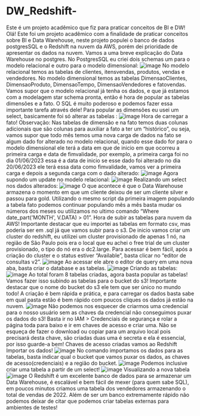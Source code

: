 # DW_Redshift-
Este é um projeto acadêmico que fiz para praticar conceitos de BI e DW!
Olá! Este foi um projeto acadêmico com a finalidade de praticar conceitos sobre BI e Data Warehouse, neste projeto populei o banco de dados postgresSQL e o Redshift na nuvem da AWS, porém dei prioridade de apresentar os dados na nuvem. Vamos a uma breve explicação do Data Warehouse no postgres. No PostgresSQL eu criei dois schemas um para o modelo relacional e outro para o modelo dimensional:
![image](https://github.com/Miltonmoura011/DW_Redshift-/assets/110420164/c2cb0d58-f578-489c-9e7f-87288cc8cef2)
No modelo relacional temos as tabelas de clientes, itensvendas, produtos, vendas e vendedores. No modelo dimensional temos as tabelas DimensaoClientes, DimensaoProduto, DimensaoTempo, DimensaoVendedores e fatovendas. Vamos supor que o modelo relacional já tenha os dados, e que já estamos com a modelagem star schema pronta, então é hora de popular as tabelas dimensões e a fato. O SQL é muito poderoso e podemos fazer essa importante tarefa através dele!
Para popular as dimensões eu usei um select, basicamente foi só alterar as tabelas :
![image](https://github.com/Miltonmoura011/DW_Redshift-/assets/110420164/4a654d05-22a5-4164-bc44-19062b0ac9c6)
Hora de carregar a fato! Observação: Nas tabelas de dimensão e na fato temos duas colunas adicionais que são colunas para auxiliar a fato a ter um “histórico”, ou seja, vamos supor que todo mês temos uma nova carga de dados na fato se algum dado for alterado no modelo relacional, quando esse dado for para o modelo dimensional ele terá a data em que de inicio em que ocorreu a primeira carga e data de fimvalidade, por exemplo, a primeira carga foi no dia 01/06/2023 essa é a data de inicio se esse dado foi alterado no dia 20/06/2023 ele terá essa data como fimvalidade, vamos ver a primeira carga e depois a segunda carga com o dado alterado:
![image](https://github.com/Miltonmoura011/DW_Redshift-/assets/110420164/be2b51e9-b059-4f51-90aa-063e12ba6e6e)
Agora supondo um update no modelo relacional:
![image](https://github.com/Miltonmoura011/DW_Redshift-/assets/110420164/8ceb3615-90ed-4688-a8a8-50f4b604f92a)
Realizando um select nos dados alterados:
![image](https://github.com/Miltonmoura011/DW_Redshift-/assets/110420164/6b92590e-9998-4ce3-9b08-9d3167f21f76)
O que acontece é que o Data Warehouse armazena o momento em que um cliente deixou de ser um cliente silver e passou para gold. Utilizando o mesmo script da primeira imagem populando a tabela fato podemos continuar populando mês a mês basta mudar os números dos meses ou utilizamos no ultimo comando “Where date_part('MONTH', V.DATA) > 01”. 
Hora de subir as tabelas para nuvem da AWS! Importante destacar que eu importei as tabelas em formato csv, mas poderia ser em .sql já que vamos subir para o s3.
De inicio vamos criar um cluster do redshift, eu utilizei um cluster provisionado de apenas 1 nó, na região de São Paulo pois era o local que eu achei o free trial de um cluster provisionado, o tipo do nó era o dc2.large.
Para acessar é bem fácil, após a criação do cluster e o status estiver “Available”, basta clicar no “editor de consultas v2”.
![image](https://github.com/Miltonmoura011/DW_Redshift-/assets/110420164/b7146f4e-f8b3-447f-abc7-6e4b0a37841d)
Ao acessar ele abre o editor de query em uma nova aba, basta criar o database e as tabelas.
![image](https://github.com/Miltonmoura011/DW_Redshift-/assets/110420164/28fb2d64-7c5f-461a-82b0-c8691274f825)
Criando as tabelas:
![image](https://github.com/Miltonmoura011/DW_Redshift-/assets/110420164/c1ed8e7e-0c03-4c0e-a43d-3654faa3f5bb)
Ao total foram 8 tabelas criadas, agora basta popular as tabelas! Vamos fazer isso subindo as tabelas para o bucket do s3! 
Importante destacar que o nome do bucket do s3 ele tem que ser único no mundo todo! A criação é bem rápida e prática, e para carregar os dados basta sabe em qual pasta estão é bem rápido com poucos cliques os dados já estão na nuvem.
![image](https://github.com/Miltonmoura011/DW_Redshift-/assets/110420164/9e70864b-13c6-41d0-b719-b6aeea28a9d7)
Não podemos nos esquecer de criarmos uma credencial para o nosso usuário sem as chaves da credencial não conseguimos puxar os dados do s3! Basta ir no IAM > Credenciais de segurança e rolar a página toda para baixo e ir em chaves de acesso e criar uma. Não se esqueça de fazer o download ou copiar para um arquivo local pois precisará desta chave, são criadas duas uma é secreta e ela é essencial, por isso guarde-a bem!
Chaves de acesso criadas vamos ao Redshift Importar os dados!
![image](https://github.com/Miltonmoura011/DW_Redshift-/assets/110420164/627f383f-ff67-42d6-9bfa-d2ae0ed5bae4)
No comando importamos os dados para as tabelas, basta indicar qual o bucket que vamos puxar os dados, as chaves de acesso(credenciais) e a região do bucket.
![image](https://github.com/Miltonmoura011/DW_Redshift-/assets/110420164/48ecc998-c747-402e-82ec-e791d40e1443)
Podemos inclusive criar uma tabela a partir de um select!
![image](https://github.com/Miltonmoura011/DW_Redshift-/assets/110420164/7339e416-95ed-488a-b49a-f938ec8e451a)
Visualizando a nova tabela
![image](https://github.com/Miltonmoura011/DW_Redshift-/assets/110420164/8c4ce41f-3184-4576-b9b4-5a0be3afab86)
O Redshift é um excelente banco de dados para se armazenar um Data Warehouse, é escalável e bem fácil de mexer (para quem sabe SQL), em poucos minutos criamos uma tabela dos vendedores armazenando o total de vendas de 2022. Além de ser um banco extremamente rápido não podemos deixar de citar que podemos criar tabelas externas para ambientes de testes!
